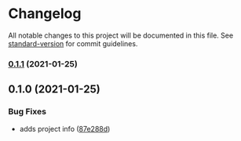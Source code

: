 # Changelog

All notable changes to this project will be documented in this file. See [standard-version](https://github.com/conventional-changelog/standard-version) for commit guidelines.

### [0.1.1](https://github.com/davidroyer/timer-app/compare/v0.1.0...v0.1.1) (2021-01-25)

## 0.1.0 (2021-01-25)


### Bug Fixes

* adds project info ([87e288d](https://github.com/davidroyer/timer-app/commit/87e288dcaaae9438fe7ebe2ba8fbef2d74104a00))

